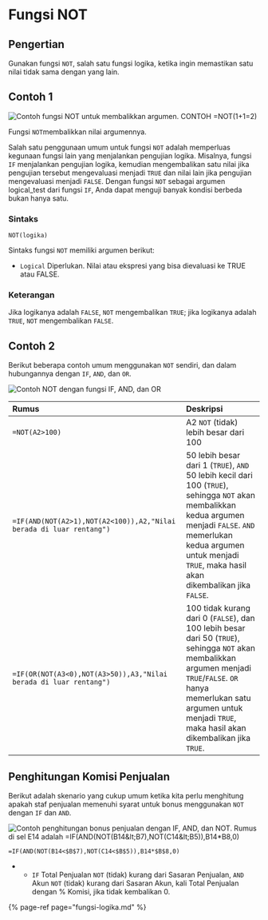 # Fungsi NOT

## Pengertian

Gunakan fungsi `NOT`, salah satu fungsi logika, ketika ingin memastikan satu nilai tidak sama dengan yang lain.

## Contoh 1

![Contoh fungsi NOT untuk membalikkan argumen. CONTOH =NOT\(1+1=2\)](https://support.content.office.net/id-id/media/78c8be8a-4291-4663-9cb2-6f073fa570aa.png)

Fungsi `NOT`membalikkan nilai argumennya.

Salah satu penggunaan umum untuk fungsi `NOT` adalah memperluas kegunaan fungsi lain yang menjalankan pengujian logika. Misalnya, fungsi `IF` menjalankan pengujian logika, kemudian mengembalikan satu nilai jika pengujian tersebut mengevaluasi menjadi `TRUE` dan nilai lain jika pengujian mengevaluasi menjadi `FALSE`. Dengan fungsi `NOT` sebagai argumen logical\_test dari fungsi `IF`, Anda dapat menguji banyak kondisi berbeda bukan hanya satu.

### **Sintaks**

```text
NOT(logika)
```

Sintaks fungsi `NOT` memiliki argumen berikut:

* `Logical`    Diperlukan. Nilai atau ekspresi yang bisa dievaluasi ke TRUE atau FALSE.

### **Keterangan**

Jika logikanya adalah `FALSE`, `NOT` mengembalikan `TRUE`; jika logikanya adalah `TRUE`, `NOT` mengembalikan `FALSE`.

## Contoh 2

Berikut beberapa contoh umum menggunakan `NOT` sendiri, dan dalam hubungannya dengan `IF`, `AND`, dan `OR`.

![Contoh NOT dengan fungsi IF, AND, dan OR](https://support.content.office.net/id-id/media/d2b3f677-3cee-4bb0-9b22-6227fd767d62.png)

| **Rumus** | **Deskripsi** |
| :--- | :--- |
| `=NOT(A2>100)` | A2 `NOT` \(tidak\) lebih besar dari 100 |
| `=IF(AND(NOT(A2>1),NOT(A2<100)),A2,"Nilai berada di luar rentang")` | 50 lebih besar dari 1 \(`TRUE`\), `AND` 50 lebih kecil dari 100 \(`TRUE`\), sehingga `NOT` akan membalikkan kedua argumen menjadi `FALSE`. `AND` memerlukan kedua argumen untuk menjadi `TRUE`, maka hasil akan dikembalikan jika `FALSE`. |
| `=IF(OR(NOT(A3<0),NOT(A3>50)),A3,"Nilai berada di luar rentang")` | 100 tidak kurang dari 0 \(`FALSE`\), dan 100 lebih besar dari 50 \(`TRUE`\), sehingga `NOT` akan membalikkan argumen menjadi `TRUE`/`FALSE`. `OR` hanya memerlukan satu argumen untuk menjadi `TRUE`, maka hasil akan dikembalikan jika `TRUE`. |

## **Penghitungan Komisi Penjualan**

Berikut adalah skenario yang cukup umum ketika kita perlu menghitung apakah staf penjualan memenuhi syarat untuk bonus menggunakan `NOT` dengan `IF` dan `AND`.

![Contoh penghitungan bonus penjualan dengan IF, AND, dan NOT. Rumus di sel E14 adalah =IF\(AND\(NOT\(B14&amp;lt;$B$7\),NOT\(C14&amp;lt;$B$5\)\),B14\*$B$8,0\)](https://support.content.office.net/id-id/media/0a3ed63d-8c68-4eea-a352-b354475ac92e.png)

```text
=IF(AND(NOT(B14<$B$7),NOT(C14<$B$5)),B14*$B$8,0)
```

* * `IF` Total Penjualan `NOT` \(tidak\) kurang dari Sasaran Penjualan, `AND` Akun `NOT` \(tidak\) kurang dari Sasaran Akun, kali Total Penjualan dengan % Komisi, jika tidak kembalikan 0.

{% page-ref page="fungsi-logika.md" %}

